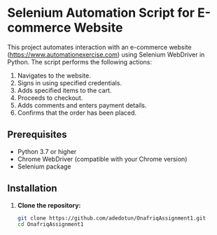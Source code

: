 # Selenium Automation Script for E-commerce Website

This project automates interaction with an e-commerce website (https://www.automationexercise.com) using Selenium WebDriver in Python. The script performs the following actions:

1. Navigates to the website.
2. Signs in using specified credentials.
3. Adds specified items to the cart.
4. Proceeds to checkout.
5. Adds comments and enters payment details.
6. Confirms that the order has been placed.

## Prerequisites

- Python 3.7 or higher
- Chrome WebDriver (compatible with your Chrome version)
- Selenium package

## Installation

1. **Clone the repository:**
   ```sh
   git clone https://github.com/adedotun/OnafriqAssignment1.git
   cd OnafriqAssignment1
